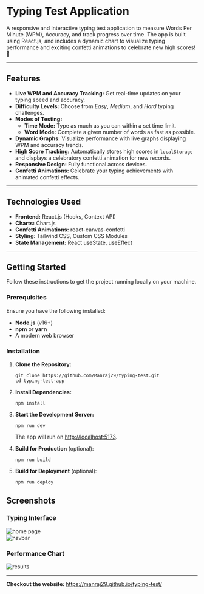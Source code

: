 # Typing Test Application
A responsive and interactive typing test application to measure Words Per Minute (WPM), Accuracy, and track progress over time. The app is built using React.js, and includes a dynamic chart to visualize typing performance and exciting confetti animations to celebrate new high scores! 🚀

<hr>
<h2>Features</h2>
<ul>
  <li><strong>Live WPM and Accuracy Tracking:</strong> Get real-time updates on your typing speed and accuracy.</li>
  <li><strong>Difficulty Levels:</strong> Choose from <em>Easy</em>, <em>Medium</em>, and <em>Hard</em> typing challenges.</li>
  <li><strong>Modes of Testing:</strong>
    <ul>
      <li><strong>Time Mode:</strong> Type as much as you can within a set time limit.</li>
      <li><strong>Word Mode:</strong> Complete a given number of words as fast as possible.</li>
    </ul>
  </li>
  <li><strong>Dynamic Graphs:</strong> Visualize performance with live graphs displaying WPM and accuracy trends.</li>
  <li><strong>High Score Tracking:</strong> Automatically stores high scores in <code>localStorage</code> and displays a celebratory confetti animation for new records.</li>
  <li><strong>Responsive Design:</strong> Fully functional across devices.</li>
  <li><strong>Confetti Animations:</strong> Celebrate your typing achievements with animated confetti effects.</li>
</ul>

<hr>

<h2>Technologies Used</h2>
<ul>
  <li><strong>Frontend:</strong> React.js (Hooks, Context API)</li>
  <li><strong>Charts:</strong> Chart.js</li>
  <li><strong>Confetti Animations:</strong> react-canvas-confetti</li>
  <li><strong>Styling:</strong> Tailwind CSS, Custom CSS Modules</li>
  <li><strong>State Management:</strong> React useState, useEffect</li>
</ul>

<hr>

<h2>Getting Started</h2>
<p>Follow these instructions to get the project running locally on your machine.</p>

<h3>Prerequisites</h3>
<p>Ensure you have the following installed:</p>
<ul>
  <li><strong>Node.js</strong> (v16+)</li>
  <li><strong>npm</strong> or <strong>yarn</strong></li>
  <li>A modern web browser</li>
</ul>

<h3>Installation</h3>
<ol>
  <li><strong>Clone the Repository:</strong>
    <pre><code>git clone https://github.com/Manraj29/typing-test.git
cd typing-test-app
</code></pre>
  </li>
  <li><strong>Install Dependencies:</strong>
    <pre><code>npm install</code></pre>
  </li>
  <li><strong>Start the Development Server:</strong>
    <pre><code>npm run dev</code></pre>
    <p>The app will run on <a href="http://localhost:5173" target="_blank">http://localhost:5173</a>.</p>
  </li>
  <li><strong>Build for Production</strong> (optional):
    <pre><code>npm run build</code></pre>
  </li>
  <li><strong>Build for Deployment</strong> (optional):
    <pre><code>npm run deploy</code></pre>
  </li>
</ol>

<h2>Screenshots</h2>
<h3>Typing Interface</h3>

<img src="https://github.com/user-attachments/assets/9907639d-fe32-4048-81af-f25104f5dd2d" alt="home page"/>
<br>
<img src="https://github.com/user-attachments/assets/dad6348c-d723-4ef2-b2d3-c63b4383ef9b" alt="navbar"/>

<h3>Performance Chart</h3>
<img src="https://github.com/user-attachments/assets/1e50c21f-cbd7-4f96-8e48-c15b2ae0d001" alt="results"/>
<hr>
<b>Checkout the website: </b> <a href="https://manraj29.github.io/typing-test/" target="_blank">https://manraj29.github.io/typing-test/</a>
